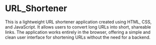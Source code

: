 # URL_Shortener
This is a lightweight URL shortener application created using HTML, CSS, and JavaScript. It allows users to convert long URLs into short, shareable links. The application works entirely in the browser, offering a simple and clean user interface for shortening URLs without the need for a backend.
